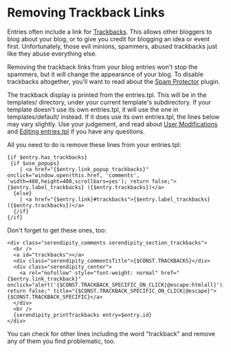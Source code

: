 Removing Trackback Links
========================

Entries often include a link for [Trackbacks](/215.html). This allows other bloggers to blog about your blog, or to give you credit for blogging an idea or event first. Unfortunately, those evil minions, spammers, abused trackbacks just like they abuse everything else.

Removing the trackback links from your blog entries won't stop the spammers, but it will change the appearance of your blog. To disable trackbacks altogether, you'll want to read about the [Spam Protector](/216.html) plugin.

The trackback display is printed from the entries.tpl. This will be in the templates/ directory, under your current template's subdirectory. If your template doesn't use its own entries.tpl, it will use the one in templates/default/ instead. If it does use its own entries.tpl, the lines below may vary slightly. Use your judgement, and read about [User Modifications](/172.html) and [Editing entries.tpl](http://s9y.org/121.html) if you have any questions.

All you need to do is remove these lines from your entries.tpl:

~~~~ {.code}
{if $entry.has_trackbacks}
 {if $use_popups}
    | <a href="{$entry.link_popup_trackbacks}" onclick="window.open(this.href, 'comments', 'width=480,height=480,scrollbars=yes'); return false;">{$entry.label_trackbacks} ({$entry.trackbacks})</a>
  {else}
    | <a href="{$entry.link}#trackbacks">{$entry.label_trackbacks} ({$entry.trackbacks})</a>
  {/if}
{/if}
~~~~

Don't forget to get these ones, too:

~~~~ {.code}
<div class="serendipity_comments serendipity_section_trackbacks">
  <br />
  <a id="trackbacks"></a>
  <div class="serendipity_commentsTitle">{$CONST.TRACKBACKS}</div>
  <div class="serendipity_center">
    <a rel="nofollow" style="font-weight: normal" href="{$entry.link_trackback}" onclick="alert('{$CONST.TRACKBACK_SPECIFIC_ON_CLICK|@escape:htmlall}'); return false;" title="{$CONST.TRACKBACK_SPECIFIC_ON_CLICK|@escape}">{$CONST.TRACKBACK_SPECIFIC}</a>
  </div>
  <br />
  {serendipity_printTrackbacks entry=$entry.id}
</div>
~~~~

You can check for other lines including the word "trackback" and remove any of them you find problematic, too.
